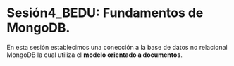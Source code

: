 # Sesión4_BEDU: Fundamentos de MongoDB.
En esta sesión establecimos una conección a la base de datos no relacional MongoDB la cual utiliza el **modelo orientado a documentos**.

